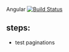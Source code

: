 Angular [![Build Status](https://travis-ci.org/brownman/angular.svg?branch=master)](https://travis-ci.org/brownman/angular)


steps:
----
- test paginations
